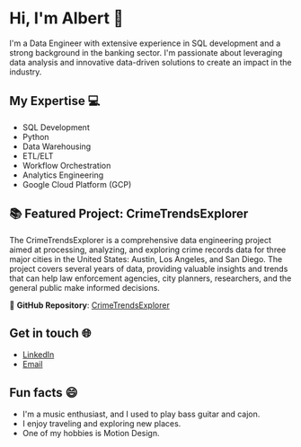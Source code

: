 # Hi, I'm Albert 👋

I'm a Data Engineer with extensive experience in SQL development and a strong background in the banking sector. I'm passionate about leveraging data analysis and innovative data-driven solutions to create an impact in the industry.

## My Expertise 💻

- SQL Development
- Python
- Data Warehousing
- ETL/ELT
- Workflow Orchestration
- Analytics Engineering
- Google Cloud Platform (GCP)

## 📚 Featured Project: CrimeTrendsExplorer

The CrimeTrendsExplorer is a comprehensive data engineering project aimed at processing, analyzing, and exploring crime records data for three major cities in the United States: Austin, Los Angeles, and San Diego. The project covers several years of data, providing valuable insights and trends that can help law enforcement agencies, city planners, researchers, and the general public make informed decisions.

🔗 **GitHub Repository**: [CrimeTrendsExplorer](https://github.com/albertaleksa/crime-reports-data)

## Get in touch 🌐

- [LinkedIn](https://www.linkedin.com/in/albert-aleksa/)
- [Email](mailto:albert.aleksa.by@gmail.com)

## Fun facts 😄

- I'm a music enthusiast, and I used to play bass guitar and cajon.
- I enjoy traveling and exploring new places.
- One of my hobbies is Motion Design.

